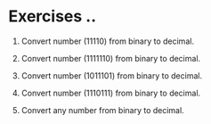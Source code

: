 # Exercises ..

1. Convert number (11110) from binary to decimal.

2. Convert number (1111110) from binary to decimal.

3. Convert number (1011101) from binary to decimal.

4. Convert number (1110111) from binary to decimal.

5. Convert any number from binary to decimal.
